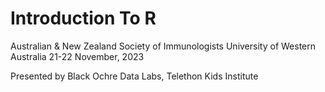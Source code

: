 # Introduction To R

Australian & New Zealand Society of Immunologists
University of Western Australia
21-22 November, 2023

Presented by Black Ochre Data Labs, Telethon Kids Institute
 